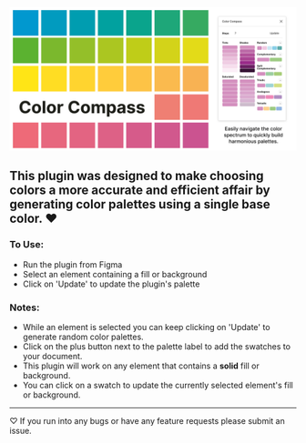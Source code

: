 ![Figma Color Compass](./colorartwork.jpg)

## This plugin was designed to make choosing colors a more accurate and efficient affair by generating color palettes using a single base color. ♥

### To Use:
- Run the plugin from Figma
- Select an element containing a fill or background
- Click on 'Update' to update the plugin's palette

### Notes:
- While an element is selected you can keep clicking on 'Update' to generate random color palettes.
- Click on the plus button next to the palette label to add the swatches to your document.
- This plugin will work on any element that contains a **solid** fill or background.
- You can click on a swatch to update the currently selected element's fill or background.

-----------
♡ If you run into any bugs or have any feature requests please submit an issue.